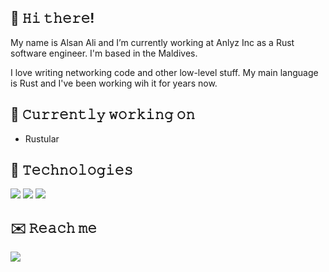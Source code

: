 ## 👋 𝙷𝚒 𝚝𝚑𝚎𝚛𝚎!

My name is Alsan Ali and I’m currently working at Anlyz Inc as a Rust software engineer. I'm based in the Maldives.

I love writing networking code and other low-level stuff. My main language is Rust and I've been working wih it for years now.

## 🔭 𝙲𝚞𝚛𝚛𝚎𝚗𝚝𝚕𝚢 𝚠𝚘𝚛𝚔𝚒𝚗𝚐 𝚘𝚗
* Rustular

## 🔧 𝚃𝚎𝚌𝚑𝚗𝚘𝚕𝚘𝚐𝚒𝚎𝚜
[![](https://img.shields.io/badge/OS-Qubes%20OS-success?style=for-the-badge&logo=linux)](https://www.qubes-os.org/)
[![](https://img.shields.io/badge/Lang-Rust-orange?style=for-the-badge&logo=rust)](https://www.rust-lang.org/)
[![](https://img.shields.io/badge/Lang-Typescript-blue?style=for-the-badge&logo=typescript)](https://www.typescriptlang.org/)

## ✉️ 𝚁𝚎𝚊𝚌𝚑 𝚖𝚎
[![](https://img.shields.io/badge/Email-alsanali%40stroberrysugar.com-success?style=for-the-badge&logo=gmail)](mailto:alsanali@stroberrysugar.com)
